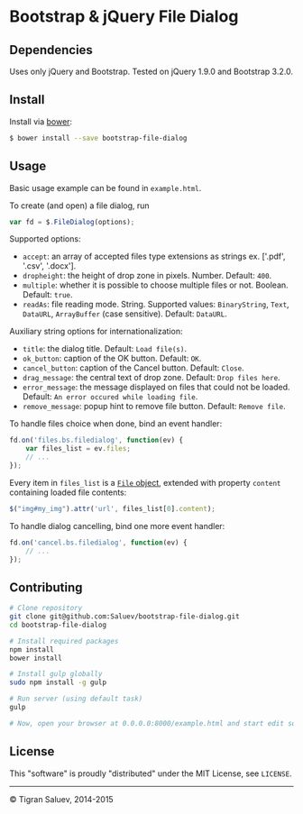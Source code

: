 # Bootstrap & jQuery File Dialog

## Dependencies

Uses only jQuery and Bootstrap. Tested on jQuery 1.9.0 and Bootstrap 3.2.0.

## Install

Install via [bower](http://bower.io/):
```bash
$ bower install --save bootstrap-file-dialog
```

## Usage

Basic usage example can be found in `example.html`.

To create (and open) a file dialog, run

```js
var fd = $.FileDialog(options);
```

Supported options:

* `accept`: an array of accepted files type extensions as strings ex. ['.pdf', '.csv', '.docx'].
* `dropheight`: the height of drop zone in pixels. Number. Default: `400`.
* `multiple`: whether it is possible to choose multiple files or not. Boolean.
    Default: `true`.
* `readAs`: file reading mode. String. Supported values: `BinaryString`, `Text`,
    `DataURL`, `ArrayBuffer` (case sensitive). Default: `DataURL`.

Auxiliary string options for internationalization:

* `title`: the dialog title. Default: `Load file(s)`.
* `ok_button`: caption of the OK button. Default: `OK`.
* `cancel_button`: caption of the Cancel button. Default: `Close`.
* `drag_message`: the central text of drop zone. Default: `Drop files here`.
* `error_message`: the message displayed on files that could not be loaded.
    Default: `An error occured while loading file`.
* `remove_message`: popup hint to remove file button. Default: `Remove file`.

To handle files choice when done, bind an event handler:

```js
fd.on('files.bs.filedialog', function(ev) {
    var files_list = ev.files;
    // ...
});
```

Every item in `files_list` is a
[`File` object](https://developer.mozilla.org/en-US/docs/Web/API/File),
extended with property `content` containing loaded file contents:

```js
$("img#my_img").attr('url', files_list[0].content);
```

To handle dialog cancelling, bind one more event handler:

```js
fd.on('cancel.bs.filedialog', function(ev) {
    // ...
});
```
## Contributing
```bash
# Clone repository
git clone git@github.com:Saluev/bootstrap-file-dialog.git
cd bootstrap-file-dialog

# Install required packages
npm install
bower install

# Install gulp globally
sudo npm install -g gulp

# Run server (using default task)
gulp

# Now, open your browser at 0.0.0.0:8000/example.html and start edit sources
```

## License

This "software" is proudly "distributed" under the MIT License, see `LICENSE`.

---------------------------------

© Tigran Saluev, 2014-2015
